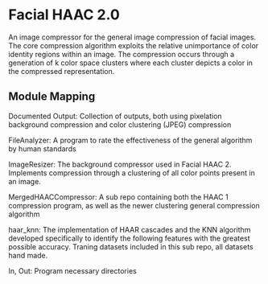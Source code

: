 # Facial HAAC 2.0
An image compressor for the general image compression of facial images. The core compression algorithm exploits the relative unimportance of color identity regions within an image. The compression occurs through a generation of k color space clusters where each cluster depicts a color in the compressed representation. 

Module Mapping
---
Documented Output: 
Collection of outputs, both using pixelation background compression and color clustering (JPEG) compression

FileAnalyzer: 
A program to rate the effectiveness of the general algorithm by human standards

ImageResizer: 
The background compressor used in Facial HAAC 2. Implements compression through a clustering of all color points present in an image.

MergedHAACCompressor:
A sub repo containing both the HAAC 1 compression program, as well as the newer clustering general compression algorithm

haar_knn:
The implementation of HAAR cascades and the KNN algorithm developed specifically to identify the following features with the greatest possible accuracy. Traning datasets included in this sub repo, all datasets hand made.

In, Out: 
Program necessary directories
